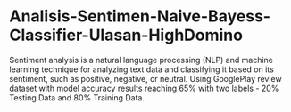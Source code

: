 # Analisis-Sentimen-Naive-Bayess-Classifier-Ulasan-HighDomino
Sentiment analysis is a natural language processing (NLP) and machine learning technique for analyzing text data and classifying it based on its sentiment, such as positive, negative, or neutral. Using GooglePlay review dataset with model accuracy results reaching 65% with two labels - 20% Testing Data and 80% Training Data.
